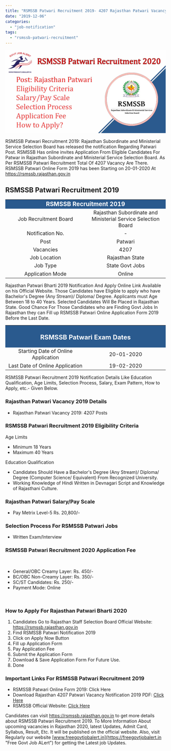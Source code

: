 ```yaml
---
title: "RSMSSB Patwari Recruitment 2019- 4207 Rajasthan Patwari Vacancy"
date: "2019-12-06"
categories: 
  - "job-notification"
tags: 
  - "rsmssb-patwari-recruitment"
---
```


![RSMSSB Patwari Recruitment](images/RSMSSB-Patwari-Recruitment.jpg)

RSMSSB Patwari Recruitment 2019: Rajasthan Subordinate and Ministerial Service Selection Board has released the notification Regarding Patwari Post. RSMSSB Has online invites Application From Eligible Candidates For Patwar in Rajasthan Subordinate and Ministerial Service Selection Board. As Per RSMSSB Patwari Recruitment Total Of 4207 Vacancy Are There. RSMSSB Patwari Online Form 2019 has been Starting on 20-01-2020 At https://rsmssb.rajasthan.gov.in

## **RSMSSB Patwari Recruitment 2019**

<table style="border-collapse: collapse; width: 100%;"><tbody><tr><td style="width: 50%; background-color: #2a5a8e; text-align: center;" colspan="2"><span style="font-size: 14pt;"><strong><span style="color: #ffffff;">RSMSSB Recruitment 2019</span></strong></span></td></tr><tr><td style="width: 50%; text-align: center;"><span style="font-size: 12pt;">Job Recruitment Board</span></td><td style="width: 50%; text-align: center;"><span style="font-size: 12pt;">Rajasthan Subordinate and Ministerial Service Selection Board</span></td></tr><tr><td style="width: 50%; text-align: center;"><span style="font-size: 12pt;">Notification No.</span></td><td style="width: 50%; text-align: center;"><span style="font-size: 12pt;">-</span></td></tr><tr><td style="width: 50%; text-align: center;"><span style="font-size: 12pt;">Post</span></td><td style="width: 50%; text-align: center;"><span style="font-size: 12pt;">Patwari</span></td></tr><tr><td style="width: 50%; text-align: center;"><span style="font-size: 12pt;">Vacancies</span></td><td style="width: 50%; text-align: center;"><span style="font-size: 12pt;">4207</span></td></tr><tr><td style="width: 50%; text-align: center;"><span style="font-size: 12pt;">Job Location</span></td><td style="width: 50%; text-align: center;"><span style="font-size: 12pt;">Rajasthan State</span></td></tr><tr><td style="width: 50%; text-align: center;"><span style="font-size: 12pt;">Job Type</span></td><td style="width: 50%; text-align: center;"><span style="font-size: 12pt;">State Govt Jobs</span></td></tr><tr><td style="width: 50%; text-align: center;"><span style="font-size: 12pt;">Application Mode</span></td><td style="width: 50%; text-align: center;"><span style="font-size: 12pt;">Online</span></td></tr></tbody></table>

Rajasthan Patwari Bharti 2019 Notification And Apply Online Link Available on his Official Website. Those Candidates have Eligible to apply who have Bachelor's Degree (Any Stream)/ Diploma/ Degree. Applicants must Age Between 18 to 40 Years. Selected Candidates Will Be Placed in Rajasthan State. Good Chance For Those Candidates who are Finding Govt Jobs In Rajasthan they can Fill up RSMSSB Patwari Online Application Form 2019 Before the Last Date.

<table style="border-collapse: collapse;"><tbody><tr><td style="width: 50%; background-color: #2a5a8e; text-align: center;" colspan="2"><h3><strong><span style="font-size: 15pt; color: #ffffff;">RSMSSB Patwari Exam Dates</span></strong></h3></td></tr><tr><td style="width: 50%; text-align: center;"><span style="font-size: 12pt;">Starting Date of Online Application</span></td><td style="width: 50%; text-align: center;"><span style="font-size: 12pt;">20-01-2020</span></td></tr><tr><td style="width: 50%; text-align: center;"><span style="font-size: 12pt;">Last Date of Online Application</span></td><td style="width: 50%; text-align: center;"><span style="font-size: 12pt;">19-02-2020</span></td></tr></tbody></table>

RSMSSB Patwari Recruitment 2019 Notification Details Like Education Qualification, Age Limits, Selection Process, Salary, Exam Pattern, How to Apply, etc.- Given Below.

### **Rajasthan Patwari Vacancy 2019 Details**

- Rajasthan Patwari Vacancy 2019: 4207 Posts

### **RSMSSB Patwari Recruitment 2019 Eligibility Criteria**

Age Limits

- Minimum 18 Years
- Maximum 40 Years

Education Qualification

- Candidates Should Have a Bachelor's Degree (Any Stream)/ Diploma/ Degree (Computer Science/ Equivalent) From Recognized University.
- Working Knowledge of Hindi Written in Devnagari Script and Knowledge of Rajasthani Culture.

### **Rajasthan Patwari Salary/Pay Scale**

- Pay Metrix Level-5 Rs. 20,800/-

### **Selection Process For RSMSSB Patwari Jobs**

- Written Exam/Interview

### **RSMSSB Patwari Recruitment 2020 Application Fee** 

 

- General/OBC Creamy Layer: Rs. 450/-
- BC/OBC Non-Creamy Layer: Rs. 350/-
- SC/ST Candidates: Rs. 250/-
- Payment Mode: Online

 

### **How to Apply For Rajasthan Patwari Bharti 2020**

1. Candidates Go to Rajasthan Staff Selection Board Official Website: https://rsmssb.rajasthan.gov.in
2. Find RSMSSB Patwari Notification 2019
3. Click on Apply Now Button 
4. Fill up Application Form
5. Pay Application Fee
6. Submit the Application Form
7. Download & Save Application Form For Future Use.
8. Done

### **Important Links For RSMSSB Patwari Recruitment 2019**

- RSMSSB Patwari Online Form 2019: Click Here
- Download Rajasthan 4207 Patwari Vacancy Notification 2019 PDF: [Click Here](https://rsmssb.rajasthan.gov.in/link_to_external_file/Patwari_Advertisement.pdf)
- RSMSSB Official Website: [Click Here](https://rsmssb.rajasthan.gov.in/)

Candidates can visit https://rsmssb.rajasthan.gov.in to get more details about RSMSSB Patwari Recruitment 2019. To More Information About upcoming vacancies in Rajasthan 2020, latest Updates, Admit Card, Syllabus, Result, Etc. It will be published on the official website. Also, visit Regularly our website [www.freegovtjobalert.in](https://freegovtjobalert.in "Free Govt Job ALert") for getting the Latest job Updates.
